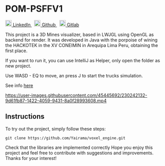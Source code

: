 # POM-PSFFV1

<p>
  <a href="https://www.linkedin.com/in/yairama/" rel="nofollow noreferrer">
    <img src="https://i.stack.imgur.com/gVE0j.png" alt="linkedin" class="icon" width="20" height="20"> LinkedIn
  </a> &nbsp; 
  <a href="https://github.com/Yairama" rel="nofollow noreferrer">
    <img src="https://github.githubassets.com/images/modules/logos_page/GitHub-Mark.png" alt="github" class="icon" width="20" height="20"> Github
  </a> &nbsp; 
  <a href="https://gitlab.com/Yairama" rel="nofollow noreferrer">
    <img src="https://cdn-icons-png.flaticon.com/512/5968/5968853.png" alt="gitlab" class="icon" width="20" height="20"> Gitlab
  </a>
</p>

This project is a 3D Mines visualizer, based in LWJGL using OpenGL as backend for render.
It was developed in Java with the porpoise of wining the HACKOTEK in the XV CONEIMIN in Arequipa Lima Peru, obtaining the first place.

If you want to run it, you can use IntelliJ as Helper, only open the folder as new project.

Use WASD - EQ to move, an press J to start the trucks simulation.

See info [here](https://www.linkedin.com/posts/yairama_computergraphics-mining-technology-activity-6754232191728930816-s1ke "here")


https://user-images.githubusercontent.com/45445692/230242132-9d61fb87-1422-4059-9431-8a0f28993608.mp4

## Instructions

To try out the project, simply follow these steps:



```
git clone https://github.com/Yairama/voxel_engine.git

```
Check that the libraries are implemented correctly
Hope you enjoy this project and feel free to contribute with suggestions and improvements. Thanks for your interest!
